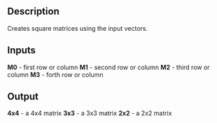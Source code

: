 ## Description
Creates square matrices using the input vectors.

## Inputs
**M0** - first row or column
**M1** - second row or column
**M2** - third row or column
**M3** - forth row or column

## Output
**4x4** - a 4x4 matrix
**3x3** - a 3x3 matrix
**2x2** - a 2x2 matrix

